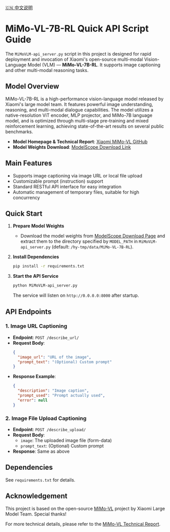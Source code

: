 [🇨🇳 中文说明](README-cn.md)

# MiMo-VL-7B-RL Quick API Script Guide

The `MiMoVLM-api_server.py` script in this project is designed for rapid deployment and invocation of Xiaomi's open-source multi-modal Vision-Language Model (VLM) — **MiMo-VL-7B-RL**. It supports image captioning and other multi-modal reasoning tasks.

## Model Overview

MiMo-VL-7B-RL is a high-performance vision-language model released by Xiaomi's large model team. It features powerful image understanding, reasoning, and multi-modal dialogue capabilities. The model utilizes a native-resolution ViT encoder, MLP projector, and MiMo-7B language model, and is optimized through multi-stage pre-training and mixed reinforcement learning, achieving state-of-the-art results on several public benchmarks.

- **Model Homepage & Technical Report**: [Xiaomi MiMo-VL GitHub](https://github.com/XiaomiMiMo/MiMo-VL/tree/main)
- **Model Weights Download**: [ModelScope Download Link](https://www.modelscope.cn/models/XiaomiMiMo/MiMo-VL-7B-RL/files)

## Main Features

- Supports image captioning via image URL or local file upload
- Customizable prompt (instruction) support
- Standard RESTful API interface for easy integration
- Automatic management of temporary files, suitable for high concurrency

## Quick Start

1. **Prepare Model Weights**
   - Download the model weights from [ModelScope Download Page](https://www.modelscope.cn/models/XiaomiMiMo/MiMo-VL-7B-RL/files) and extract them to the directory specified by `MODEL_PATH` in `MiMoVLM-api_server.py` (default: `/hy-tmp/data/MiMo-VL-7B-RL`).

2. **Install Dependencies**
   ```bash
   pip install -r requirements.txt
   ```

3. **Start the API Service**
   ```bash
   python MiMoVLM-api_server.py
   ```
   The service will listen on `http://0.0.0.0:8000` after startup.

## API Endpoints

### 1. Image URL Captioning
- **Endpoint**: `POST /describe_url/`
- **Request Body**:
  ```json
  {
    "image_url": "URL of the image",
    "prompt_text": "(Optional) Custom prompt"
  }
  ```
- **Response Example**:
  ```json
  {
    "description": "Image caption",
    "prompt_used": "Prompt actually used",
    "error": null
  }
  ```

### 2. Image File Upload Captioning
- **Endpoint**: `POST /describe_upload/`
- **Request Body**:
  - `image`: The uploaded image file (form-data)
  - `prompt_text`: (Optional) Custom prompt
- **Response**: Same as above

## Dependencies
See `requirements.txt` for details.

## Acknowledgement
This project is based on the open-source [MiMo-VL](https://github.com/XiaomiMiMo/MiMo-VL/tree/main) project by Xiaomi Large Model Team. Special thanks!

For more technical details, please refer to the [MiMo-VL Technical Report](https://github.com/XiaomiMiMo/MiMo-VL/blob/main/MiMo-VL-Technical-Report.pdf). 